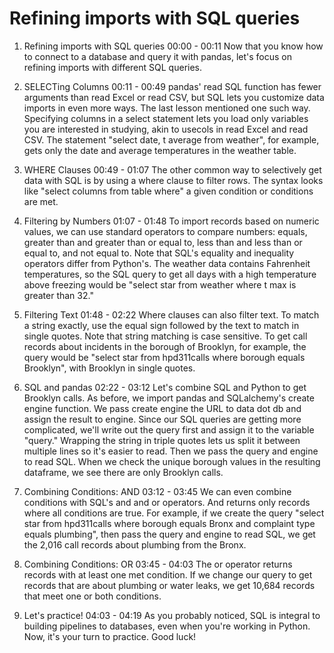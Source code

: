 # Refining imports with SQL queries

1. Refining imports with SQL queries
00:00 - 00:11
Now that you know how to connect to a database and query it with pandas, let's focus on refining imports with different SQL queries.

2. SELECTing Columns
00:11 - 00:49
pandas' read SQL function has fewer arguments than read Excel or read CSV, but SQL lets you customize data imports in even more ways. The last lesson mentioned one such way. Specifying columns in a select statement lets you load only variables you are interested in studying, akin to usecols in read Excel and read CSV. The statement "select date, t average from weather", for example, gets only the date and average temperatures in the weather table.

3. WHERE Clauses
00:49 - 01:07
The other common way to selectively get data with SQL is by using a where clause to filter rows. The syntax looks like "select columns from table where" a given condition or conditions are met.

4. Filtering by Numbers
01:07 - 01:48
To import records based on numeric values, we can use standard operators to compare numbers: equals, greater than and greater than or equal to, less than and less than or equal to, and not equal to. Note that SQL's equality and inequality operators differ from Python's. The weather data contains Fahrenheit temperatures, so the SQL query to get all days with a high temperature above freezing would be "select star from weather where t max is greater than 32."

5. Filtering Text
01:48 - 02:22
Where clauses can also filter text. To match a string exactly, use the equal sign followed by the text to match in single quotes. Note that string matching is case sensitive. To get call records about incidents in the borough of Brooklyn, for example, the query would be "select star from hpd311calls where borough equals Brooklyn", with Brooklyn in single quotes.

6. SQL and pandas
02:22 - 03:12
Let's combine SQL and Python to get Brooklyn calls. As before, we import pandas and SQLalchemy's create engine function. We pass create engine the URL to data dot db and assign the result to engine. Since our SQL queries are getting more complicated, we'll write out the query first and assign it to the variable "query." Wrapping the string in triple quotes lets us split it between multiple lines so it's easier to read. Then we pass the query and engine to read SQL. When we check the unique borough values in the resulting dataframe, we see there are only Brooklyn calls.

7. Combining Conditions: AND
03:12 - 03:45
We can even combine conditions with SQL's and and or operators. And returns only records where all conditions are true. For example, if we create the query "select star from hpd311calls where borough equals Bronx and complaint type equals plumbing", then pass the query and engine to read SQL, we get the 2,016 call records about plumbing from the Bronx.

8. Combining Conditions: OR
03:45 - 04:03
The or operator returns records with at least one met condition. If we change our query to get records that are about plumbing or water leaks, we get 10,684 records that meet one or both conditions.

9. Let's practice!
04:03 - 04:19
As you probably noticed, SQL is integral to building pipelines to databases, even when you're working in Python. Now, it's your turn to practice. Good luck!